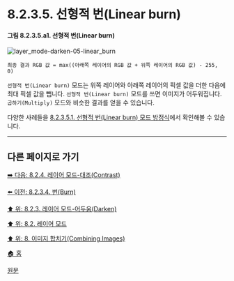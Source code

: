 # 8.2.3.5. 선형적 번(Linear burn)
#### 그림 8.2.3.5.a1. 선형적 번(Linear burn)
![layer_mode-darken-05-linear_burn](https://github.com/wonder13662/gimp/assets/15767104/f090d13f-7446-4ba8-98b9-d49c8afaeb76)

```
최종 결과 RGB 값 = max((아래쪽 레이어의 RGB 값 + 위쪽 레이어의 RGB 값) - 255, 0)
```

`선형적 번(Linear burn)` 모드는 위쪽 레이어와 아래쪽 레이어의 픽셀 값을 더한 다음에 최대 픽셀 값을 뺍니다. `선형적 번(Linear burn)` 모드를 쓰면 이미지가 어두워집니다. `곱하기(Multiply)` 모드와 비슷한 결과를 얻을 수 있습니다.

다양한 사례들을 [8.2.3.5.1. 선형적 번(Linear burn) 모드 방정식](./08-02-03-05-01-equation.md)에서 확인해볼 수 있습니다.

***

## 다른 페이지로 가기

[➡️ 다음: 8.2.4. 레이어 모드-대조(Contrast)](./08-02-04-00-contrast-layer-modes.md)

[⬅️ 이전: 8.2.3.4. 번(Burn)](./08-02-03-04-burn.md)

[⬆️ 위: 8.2.3. 레이어 모드-어두움(Darken)](./08-02-03-00-darken-layer-modes.md)

[⬆️ 위: 8.2. 레이어 모드](./08-02-00-layer-modes.md)

[⬆️ 위: 8. 이미지 합치기(Combining Images)](./08-00-combining-images.md)

[🏠 홈](./00-home.md)

[원문](https://docs.gimp.org/2.10/ko/layer-mode-group-lighten.html)
